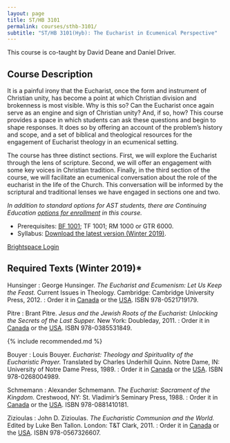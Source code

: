 ```yaml
---
layout: page
title: ST/HB 3101
permalink: courses/sthb-3101/
subtitle: "ST/HB 3101(Hyb): The Eucharist in Ecumenical Perspective"
---
```


This course is co-taught by David Deane and Daniel Driver.

## Course Description

It is a painful irony that the Eucharist, once the form and instrument
of Christian unity, has become a point at which Christian division and
brokenness is most visible. Why is this so? Can the Eucharist once again
serve as an engine and sign of Christian unity? And, if so, how? This
course provides a space in which students can ask these questions and
begin to shape responses. It does so by offering an account of the
problem’s history and scope, and a set of biblical and theological
resources for the engagement of Eucharist theology in an ecumenical
setting.

The course has three distinct sections. First, we will explore the
Eucharist through the lens of scripture. Second, we will offer an
engagement with some key voices in Christian tradition. Finally, in the
third section of the course, we will facilitate an ecumenical
conversation about the role of the eucharist in the life of the Church.
This conversation will be informed by the scriptural and traditional
lenses we have engaged in sections one and two.

*In addition to standard options for AST students, there are Continuing Education [options for enrollment](http://www.astheology.ns.ca/con-ed/winter-2019/eucharist-in-ecumenical-perspective.html) in this course.*

- Prerequisites: [BF 1001](../bf-1001/); TF 1001; RM 1000 or GTR 6000.
- Syllabus: [Download the latest version (Winter 2019)](https://github.com/danieldriver/Syllabi/raw/master/ST-cross/STHB%203101-Eucharist.pdf).

[Brightspace Login](https://smu.brightspace.com/d2l/login)

## Required Texts (Winter 2019)*

Hunsinger
: George Hunsinger. *The Eucharist and Ecumenism: Let Us Keep the Feast.* Current Issues in Theology. Cambridge: Cambridge University Press, 2012.
: Order it in [Canada](https://amzn.to/2DAdrmn) or the [USA](https://amzn.to/2JX959v). ISBN 978-0521719179.

Pitre
: Brant Pitre. *Jesus and the Jewish Roots of the Eucharist: Unlocking the Secrets of the Last Supper.* New York: Doubleday, 2011.
: Order it in [Canada](https://amzn.to/2FgoBhW) or the [USA](https://amzn.to/2OCXGfF). ISBN 978-0385531849.

{% include recommended.md %}

Bouyer
: Louis Bouyer. *Eucharist: Theology and Spirituality of the Eucharistic Prayer.* Translated by Charles Underhill Quinn. Notre Dame, IN: University of Notre Dame Press, 1989.
: Order it in [Canada](https://amzn.to/2T2gPuS) or the [USA](https://amzn.to/2RSXmLX). ISBN 978-0268004989.

Schmemann
: Alexander Schmemann. *The Eucharist: Sacrament of the Kingdom.* Crestwood, NY: St. Vladimir’s Seminary Press, 1988.
: Order it in [Canada](https://amzn.to/2Fj5Pqk) or the [USA](https://amzn.to/2PTTI74). ISBN 978-0881410181.

Zizioulas
: John D. Zizioulas. *The Eucharistic Communion and the World.* Edited by Luke Ben Tallon. London: T&T Clark, 2011.
: Order it in [Canada](https://amzn.to/2RT0W8R) or the [USA](https://amzn.to/2B0IdSY). ISBN 978-0567326607.

<!--
tk
: tk
: Order it in [Canada]() or the [USA]().
-->
